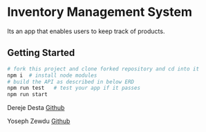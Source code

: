 # Inventory Management System

Its an app that enables users to keep track of products.

## Getting Started

```bash
# fork this project and clone forked repository and cd into it
npm i  # install node modules
# build the API as described in below ERD
npm run test   # test your app if it passes
npm run start
```
Dereje Desta [Github](https://github.com/dere7)

Yoseph Zewdu [Github](https://github.com/Yosinan)
